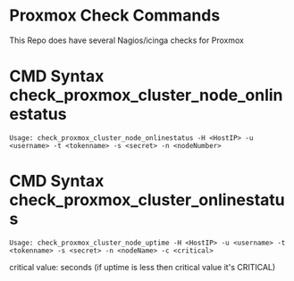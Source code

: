# Proxmox Check Commands

This Repo does have several Nagios/icinga checks for Proxmox

# CMD Syntax check_proxmox_cluster_node_onlinestatus

`Usage: check_proxmox_cluster_node_onlinestatus -H <HostIP> -u <username> -t <tokenname> -s <secret> -n <nodeNumber>`

# CMD Syntax check_proxmox_cluster_onlinestatus

```
Usage: check_proxmox_cluster_node_uptime -H <HostIP> -u <username> -t <tokenname> -s <secret> -n <nodeName> -c <critical>
```


critical value: seconds (if uptime is less then critical value it's CRITICAL)
